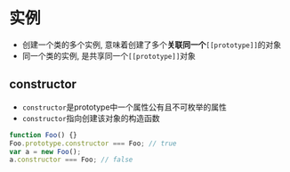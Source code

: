 # 实例

- 创建一个类的多个实例, 意味着创建了多个**关联同一个**`[[prototype]]`的对象
- 同一个类的实例, 是共享同一个`[[prototype]]`对象 

## constructor

- `constructor`是prototype中一个属性公有且不可枚举的属性
- `constructor`指向创建该对象的构造函数

```js
function Foo() {}
Foo.prototype.constructor === Foo; // true
var a = new Foo(); 
a.constructor === Foo; // false
```

